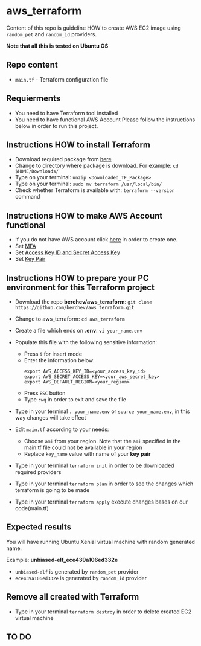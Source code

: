 # aws_terraform
Content of this repo is guideline HOW to create AWS EC2 image using `random_pet` and `random_id` providers.

**Note that all this is tested on Ubuntu OS**

## Repo content
- `main.tf` - Terraform configuration file

## Requierments
- You need to have Terraform tool installed
- You need to have functional AWS Account
Please follow the instructions below in order to run this project.

## Instructions HOW to install **Terraform**
- Download required package from [here](https://www.terraform.io/downloads.html)
- Change to directory where package is download. For example: `cd $HOME/Downloads/` 
- Type on your terminal: `unzip <Downloaded_TF_Package>`
- Type on your terminal: `sudo mv terraform /usr/local/bin/`
- Check whether Terraform is available with:  `terraform --version` command

## Instructions HOW to make **AWS Account** functional
- If you do not have AWS account click [here](https://aws.amazon.com/premiumsupport/knowledge-center/create-and-activate-aws-account/) in order to create one.
- Set [MFA](https://docs.aws.amazon.com/general/latest/gr/aws-sec-cred-types.html#multi-factor-authentication)
- Set [Access Key ID and Secret Access Key ](https://docs.aws.amazon.com/general/latest/gr/aws-sec-cred-types.html#access-keys-and-secret-access-keys)
- Set [Key Pair](https://docs.aws.amazon.com/general/latest/gr/aws-sec-cred-types.html#key-pairs)

## Instructions HOW to prepare your PC environment for this **Terraform project**
- Download the repo **berchev/aws_terraform**: `git clone https://github.com/berchev/aws_terraform.git`
- Change to aws_terraform: `cd aws_terraform`
- Create a file which ends on **.env**: `vi your_name.env`
- Populate this file with the following sensitive information:
  - Press `i` for insert mode
  - Enter the information below:
    ```
    export AWS_ACCESS_KEY_ID=<your_access_key_id>
    export AWS_SECRET_ACCESS_KEY=<your_aws_secret_key>
    export AWS_DEFAULT_REGION=<your_region>
    ```
   - Press `ESC` button
   - Type `:wq` in order to exit and save the file
- Type in your terminal `. your_name.env` or `source your_name.env`, in this way changes will take effect   
- Edit `main.tf` according to your needs:
  - Choose `ami` from your region. Note that the `ami` specified in the main.tf file could not be available in your region
  - Replace `key_name` value with name of your **key pair**

- Type in your terminal `terraform init` in order to be downloaded required providers
- Type in your terminal `terraform plan` in order to see the changes which terraform is going to be made
- Type in your terminal `terraform apply` execute changes bases on our code(main.tf)

## Expected results
You will have running Ubuntu Xenial virtual machine with random generated name. 

Example: **unbiased-elf_ece439a106ed332e**
- `unbiased-elf` is generated by `random_pet` provider
- `ece439a106ed332e` is generated by `random_id` provider

## Remove all created with Terraform
- Type in your terminal `terraform destroy` in order to delete created EC2 virtual machine

## TO DO
